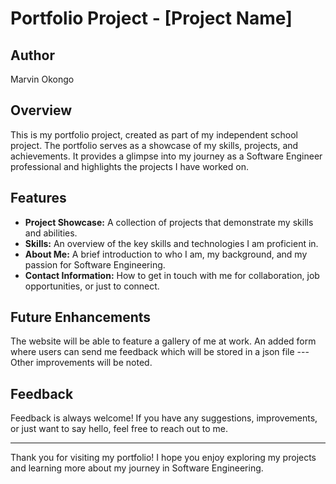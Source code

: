 # Portfolio Project - [Project Name]

## Author
Marvin Okongo

## Overview
This is my portfolio project, created as part of my independent school project. The portfolio serves as a showcase of my skills, projects, and achievements. It provides a glimpse into my journey as a Software Engineer professional and highlights the projects I have worked on.

## Features
- **Project Showcase:** A collection of projects that demonstrate my skills and abilities.
- **Skills:** An overview of the key skills and technologies I am proficient in.
- **About Me:** A brief introduction to who I am, my background, and my passion for Software Engineering.
- **Contact Information:** How to get in touch with me for collaboration, job opportunities, or just to connect.

## Future Enhancements
The website will be able to feature a gallery of me at work.
An added form where users can send me feedback which will be stored in a json file
---Other improvements will be noted.

## Feedback
Feedback is always welcome! If you have any suggestions, improvements, or just want to say hello, feel free to reach out to me.



---

Thank you for visiting my portfolio! I hope you enjoy exploring my projects and learning more about my journey in Software Engineering.